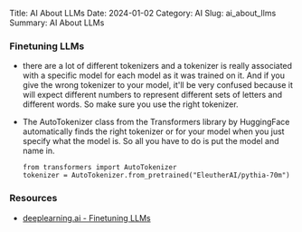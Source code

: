 Title: AI About LLMs
Date: 2024-01-02
Category: AI
Slug: ai_about_llms
Summary: AI About LLMs
<br>

### Finetuning LLMs
* there are a lot of different tokenizers and a tokenizer is really associated with 
a specific model for each model as it was trained on it. And if you give the wrong tokenizer to your model, it'll 
be very confused because it will expect different numbers to represent different sets of letters 
and different words. So make sure you use the right tokenizer.

* The AutoTokenizer class from the Transformers library by HuggingFace automatically finds the right tokenizer or for your 
model when you just specify what the model is. So all you have to do is put the model and name in.

    ```
    from transformers import AutoTokenizer
    tokenizer = AutoTokenizer.from_pretrained("EleutherAI/pythia-70m")
    ```


### Resources

* [deeplearning.ai - Finetuning LLMs](https://www.deeplearning.ai/short-courses/finetuning-large-language-models/)
